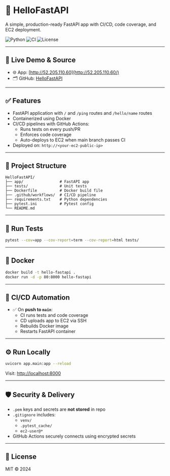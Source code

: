 # 🚀 HelloFastAPI

A simple, production-ready FastAPI app with CI/CD, code coverage, and EC2 deployment.

![Python](https://img.shields.io/badge/python-3.10-blue)
![CI](https://img.shields.io/github/actions/workflow/status/YOUR_USERNAME/YOUR_REPO/ci.yml?label=CI)
![License](https://img.shields.io/badge/license-MIT-green)

---

## 📡 Live Demo & Source

- 🌐 App: [http://52.205.110.60](http://52.205.110.60/)
- 🗂️ GitHub: [HelloFastAPI](https://github.com/outcast8888/HelloFastAPI)

---


## ✅ Features

- FastAPI application with `/` and `/ping` routes and `/hello/name` routes
- Containerized using Docker
- CI/CD pipelines with GitHub Actions:
  - Runs tests on every push/PR
  - Enforces code coverage
  - Auto-deploys to EC2 when main branch passes CI
- Deployed on: `http://<your-ec2-public-ip>`

---

## 📁 Project Structure

```
HelloFastAPI/
├── app/                # FastAPI app
├── tests/              # Unit tests
├── Dockerfile          # Docker build file
├── .github/workflows/  # CI/CD pipeline
├── requirements.txt    # Python dependencies
├── pytest.ini          # Pytest config
└── README.md
```

---

## 🧪 Run Tests

```bash
pytest --cov=app --cov-report=term --cov-report=html tests/
```

---

## 🐳 Docker

```bash
docker build -t hello-fastapi .
docker run -d -p 80:8000 hello-fastapi
```

---

## 🔁 CI/CD Automation

- ✅ On **push to `main`**:
  - CI runs tests and code coverage
  - CD uploads app to EC2 via SSH
  - Rebuilds Docker image
  - Restarts FastAPI container

---

## ⚙️ Run Locally

```bash
uvicorn app.main:app --reload
```

Visit: [http://localhost:8000](http://localhost:8000)

---

## 🛡️ Security & Delivery

- `.pem` keys and secrets are **not stored** in repo
- `.gitignore` includes:
  - `venv/`
  - `.pytest_cache/`
  - `ec2-user@*`
- GitHub Actions securely connects using encrypted secrets

---

## 📄 License

MIT © 2024

